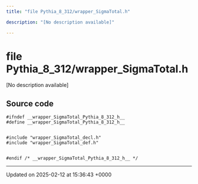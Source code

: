 ```yaml
---
title: "file Pythia_8_312/wrapper_SigmaTotal.h"

description: "[No description available]"

---
```


# file Pythia_8_312/wrapper_SigmaTotal.h

[No description available]




## Source code

```
#ifndef __wrapper_SigmaTotal_Pythia_8_312_h__
#define __wrapper_SigmaTotal_Pythia_8_312_h__


#include "wrapper_SigmaTotal_decl.h"
#include "wrapper_SigmaTotal_def.h"


#endif /* __wrapper_SigmaTotal_Pythia_8_312_h__ */
```


-------------------------------

Updated on 2025-02-12 at 15:36:43 +0000
